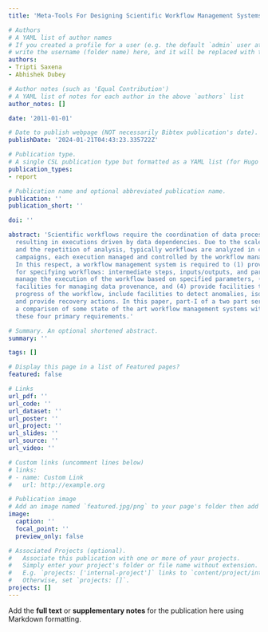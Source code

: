 ```yaml
---
title: 'Meta-Tools For Designing Scientific Workflow Management Systems: Part-I, Survey'

# Authors
# A YAML list of author names
# If you created a profile for a user (e.g. the default `admin` user at `content/authors/admin/`), 
# write the username (folder name) here, and it will be replaced with their full name and linked to their profile.
authors:
- Tripti Saxena
- Abhishek Dubey

# Author notes (such as 'Equal Contribution')
# A YAML list of notes for each author in the above `authors` list
author_notes: []

date: '2011-01-01'

# Date to publish webpage (NOT necessarily Bibtex publication's date).
publishDate: '2024-01-21T04:43:23.335722Z'

# Publication type.
# A single CSL publication type but formatted as a YAML list (for Hugo requirements).
publication_types:
- report

# Publication name and optional abbreviated publication name.
publication: ''
publication_short: ''

doi: ''

abstract: 'Scientific workflows require the coordination of data processing activities,
  resulting in executions driven by data dependencies. Due to the scales involved
  and the repetition of analysis, typically workflows are analyzed in coordinated
  campaigns, each execution managed and controlled by the workflow management system.
  In this respect, a workflow management system is required to (1) provide facilities
  for specifying workflows: intermediate steps, inputs/outputs, and parameters, (2)
  manage the execution of the workflow based on specified parameters, (3) provide
  facilities for managing data provenance, and (4) provide facilities to monitor the
  progress of the workflow, include facilities to detect anomalies, isolate faults
  and provide recovery actions. In this paper, part-I of a two part series, we provide
  a comparison of some state of the art workflow management systems with respect to
  these four primary requirements.'

# Summary. An optional shortened abstract.
summary: ''

tags: []

# Display this page in a list of Featured pages?
featured: false

# Links
url_pdf: ''
url_code: ''
url_dataset: ''
url_poster: ''
url_project: ''
url_slides: ''
url_source: ''
url_video: ''

# Custom links (uncomment lines below)
# links:
# - name: Custom Link
#   url: http://example.org

# Publication image
# Add an image named `featured.jpg/png` to your page's folder then add a caption below.
image:
  caption: ''
  focal_point: ''
  preview_only: false

# Associated Projects (optional).
#   Associate this publication with one or more of your projects.
#   Simply enter your project's folder or file name without extension.
#   E.g. `projects: ['internal-project']` links to `content/project/internal-project/index.md`.
#   Otherwise, set `projects: []`.
projects: []
---
```


Add the **full text** or **supplementary notes** for the publication here using Markdown formatting.
